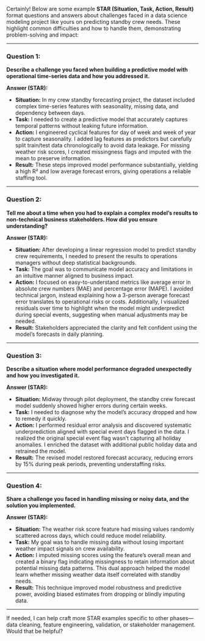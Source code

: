 Certainly! Below are some example **STAR (Situation, Task, Action, Result)** format questions and answers about challenges faced in a data science modeling project like yours on predicting standby crew needs. These highlight common difficulties and how to handle them, demonstrating problem-solving and impact:

***

### Question 1:  
**Describe a challenge you faced when building a predictive model with operational time-series data and how you addressed it.**

**Answer (STAR):**  
- **Situation:** In my crew standby forecasting project, the dataset included complex time-series features with seasonality, missing data, and dependency between days.  
- **Task:** I needed to create a predictive model that accurately captures temporal patterns without leaking future information.  
- **Action:** I engineered cyclical features for day of week and week of year to capture seasonality. I added lag features as predictors but carefully split train/test data chronologically to avoid data leakage. For missing weather risk scores, I created missingness flags and imputed with the mean to preserve information.  
- **Result:** These steps improved model performance substantially, yielding a high R² and low average forecast errors, giving operations a reliable staffing tool.

***

### Question 2:  
**Tell me about a time when you had to explain a complex model’s results to non-technical business stakeholders. How did you ensure understanding?**

**Answer (STAR):**  
- **Situation:** After developing a linear regression model to predict standby crew requirements, I needed to present the results to operations managers without deep statistical backgrounds.  
- **Task:** The goal was to communicate model accuracy and limitations in an intuitive manner aligned to business impact.  
- **Action:** I focused on easy-to-understand metrics like average error in absolute crew numbers (MAE) and percentage error (MAPE). I avoided technical jargon, instead explaining how a 3-person average forecast error translates to operational risks or costs. Additionally, I visualized residuals over time to highlight when the model might underpredict during special events, suggesting when manual adjustments may be needed.  
- **Result:** Stakeholders appreciated the clarity and felt confident using the model’s forecasts in daily planning.

***

### Question 3:  
**Describe a situation where model performance degraded unexpectedly and how you investigated it.**

**Answer (STAR):**  
- **Situation:** Midway through pilot deployment, the standby crew forecast model suddenly showed higher errors during certain weeks.  
- **Task:** I needed to diagnose why the model’s accuracy dropped and how to remedy it quickly.  
- **Action:** I performed residual error analysis and discovered systematic underprediction aligned with special event days flagged in the data. I realized the original special event flag wasn’t capturing all holiday anomalies. I enriched the dataset with additional public holiday data and retrained the model.  
- **Result:** The revised model restored forecast accuracy, reducing errors by 15% during peak periods, preventing understaffing risks.

***

### Question 4:  
**Share a challenge you faced in handling missing or noisy data, and the solution you implemented.**

**Answer (STAR):**  
- **Situation:** The weather risk score feature had missing values randomly scattered across days, which could reduce model reliability.  
- **Task:** My goal was to handle missing data without losing important weather impact signals on crew availability.  
- **Action:** I imputed missing scores using the feature’s overall mean and created a binary flag indicating missingness to retain information about potential missing data patterns. This dual approach helped the model learn whether missing weather data itself correlated with standby needs.  
- **Result:** This technique improved model robustness and predictive power, avoiding biased estimates from dropping or blindly imputing data.

***

If needed, I can help craft more STAR examples specific to other phases—data cleaning, feature engineering, validation, or stakeholder management. Would that be helpful?

